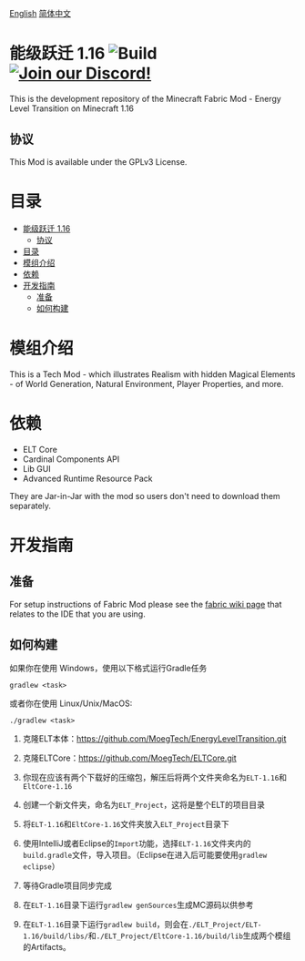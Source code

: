 [English](README.md)  [简体中文](README-zh_cn.md)

# 能级跃迁 1.16 ![Build](https://github.com/MoegTech/EnergyLevelTransition/workflows/ELT%20Snapshot%20Build/badge.svg) [![Join our Discord!](https://img.shields.io/badge/Discord-Join%20Us-blue)](https://discord.gg/BWn6E94)

This is the development repository of the Minecraft Fabric Mod - Energy Level Transition on Minecraft 1.16

## 协议

This Mod is available under the GPLv3 License. 

# 目录

- [能级跃迁 1.16](#能级跃迁-116)
  - [协议](#协议)
- [目录](#目录)
- [模组介绍](#模组介绍)
- [依赖](#依赖)
- [开发指南](#开发指南)
  - [准备](#准备)
  - [如何构建](#如何构建)
  
# 模组介绍

This is a Tech Mod - which illustrates Realism with hidden Magical Elements - of World Generation, Natural Environment, Player Properties, and more. 

# 依赖

- ELT Core
- Cardinal Components API
- Lib GUI
- Advanced Runtime Resource Pack

They are Jar-in-Jar with the mod so users don't need to download them separately. 

# 开发指南

## 准备

For setup instructions of Fabric Mod please see the [fabric wiki page](https://fabricmc.net/wiki/tutorial:setup) that relates to the IDE that you are using.

## 如何构建

如果你在使用 Windows，使用以下格式运行Gradle任务

```gradlew <task>```

或者你在使用 Linux/Unix/MacOS:

```./gradlew <task>```

1. 克隆ELT本体：https://github.com/MoegTech/EnergyLevelTransition.git

2. 克隆ELTCore：https://github.com/MoegTech/ELTCore.git

3. 你现在应该有两个下载好的压缩包，解压后将两个文件夹命名为`ELT-1.16`和`EltCore-1.16`

4. 创建一个新文件夹，命名为`ELT_Project`，这将是整个ELT的项目目录

5. 将`ELT-1.16`和`EltCore-1.16`文件夹放入`ELT_Project`目录下

6. 使用IntelliJ或者Eclipse的`Import`功能，选择`ELT-1.16`文件夹内的`build.gradle`文件，导入项目。（Eclipse在进入后可能要使用`gradlew eclipse`）

7. 等待Gradle项目同步完成

8. 在`ELT-1.16`目录下运行`gradlew genSources`生成MC源码以供参考

9. 在`ELT-1.16`目录下运行`gradlew build`，则会在`./ELT_Project/ELT-1.16/build/libs/`和`./ELT_Project/EltCore-1.16/build/lib`生成两个模组的Artifacts。
